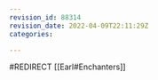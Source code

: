 ```yaml
---
revision_id: 88314
revision_date: 2022-04-09T22:11:29Z
categories:

---
```


#REDIRECT [[Earl#Enchanters]]